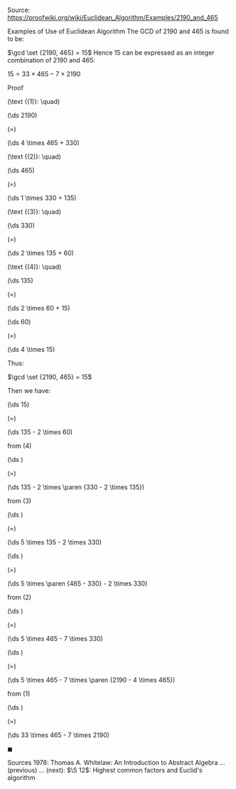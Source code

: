 # 

Source: https://proofwiki.org/wiki/Euclidean_Algorithm/Examples/2190_and_465

Examples of Use of Euclidean Algorithm
The GCD of $2190$ and $465$ is found to be:

$\gcd \set {2190, 465} = 15$
Hence $15$ can be expressed as an integer combination of $2190$ and $465$:

$15 = 33 \times 465 - 7 \times 2190$


Proof



\(\text {(1)}: \quad\)









\(\ds 2190\)

\(=\)







\(\ds 4 \times 465 + 330\)










\(\text {(2)}: \quad\)









\(\ds 465\)

\(=\)







\(\ds 1 \times 330 + 135\)










\(\text {(3)}: \quad\)









\(\ds 330\)

\(=\)







\(\ds 2 \times 135 + 60\)










\(\text {(4)}: \quad\)









\(\ds 135\)

\(=\)







\(\ds 2 \times 60 + 15\)




















\(\ds 60\)

\(=\)







\(\ds 4 \times 15\)









Thus:

$\gcd \set {2190, 465} = 15$

Then we have:














\(\ds 15\)

\(=\)







\(\ds 135 - 2 \times 60\)





from $(4)$














\(\ds \)

\(=\)







\(\ds 135 - 2 \times \paren {330 - 2 \times 135}\)





from $(3)$














\(\ds \)

\(=\)







\(\ds 5 \times 135 - 2 \times 330\)




















\(\ds \)

\(=\)







\(\ds 5 \times \paren {465 - 330} - 2 \times 330\)





from $(2)$














\(\ds \)

\(=\)







\(\ds 5 \times 465 - 7 \times 330\)




















\(\ds \)

\(=\)







\(\ds 5 \times 465 - 7 \times \paren {2190 - 4 \times 465}\)





from $(1)$














\(\ds \)

\(=\)







\(\ds 33 \times 465 - 7 \times 2190\)









$\blacksquare$


Sources
1978: Thomas A. Whitelaw: An Introduction to Abstract Algebra ... (previous) ... (next): $\S 12$: Highest common factors and Euclid's algorithm




